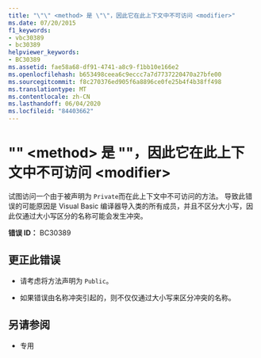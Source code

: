 ```yaml
---
title: "\"\" <method> 是 \"\"，因此它在此上下文中不可访问 <modifier>"
ms.date: 07/20/2015
f1_keywords:
- vbc30389
- bc30389
helpviewer_keywords:
- BC30389
ms.assetid: fae58a68-df91-4741-a8c9-f1bb10e166e2
ms.openlocfilehash: b653498ceea6c9eccc7a7d7737220470a27bfe00
ms.sourcegitcommit: f8c270376ed905f6a8896ce0fe25b4f4b38ff498
ms.translationtype: MT
ms.contentlocale: zh-CN
ms.lasthandoff: 06/04/2020
ms.locfileid: "84403662"
---
```

# <a name="method-is-not-accessible-in-this-context-because-it-is-modifier"></a>"" \<method> 是 ""，因此它在此上下文中不可访问 \<modifier>
试图访问一个由于被声明为 `Private`而在此上下文中不可访问的方法。 导致此错误的可能原因是 Visual Basic 编译器导入类的所有成员，并且不区分大小写，因此仅通过大小写区分的名称可能会发生冲突。  
  
 **错误 ID：** BC30389  
  
## <a name="to-correct-this-error"></a>更正此错误  
  
- 请考虑将方法声明为 `Public`。  
  
- 如果错误由名称冲突引起的，则不仅仅通过大小写来区分冲突的名称。  
  
## <a name="see-also"></a>另请参阅

- 专用 
